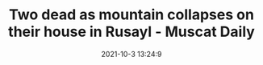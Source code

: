 ---
"title": "Two dead as mountain collapses on their house in Rusayl - Muscat Daily"
"date": "2021-10-3 13:24:9"
"feed_name": "GOOGLENEWSINDUSTRIAL"
"feed_website": "https://news.google.com/search?q=industrial%2Bincident&hl=en-US&gl=US&ceid=US:en"
"feed_rss": "https://news.google.com/rss/search?q=industrial%2Bincident&hl=en-US&gl=US&ceid=US:en"
"link": "https://www.muscatdaily.com/2021/10/03/two-dead-as-mountain-collapses-on-their-house-in-rusayl/"
"source": "{'href': 'https://www.muscatdaily.com', 'title': 'Muscat Daily'}"
"file": "_posts/2021-1-1-25294a26dba3b01b08df60f54a4d80dac6d3d107.md"
"accident": "1"
"drilling": "0"
"dead": "2"
"injured": "0"
"arrested": "0"
"where": "unknown site"
"causes": "unknown"
"place": "muscat"
"place_uri": "http://en.wikipedia.org/wiki/Muscat"
---